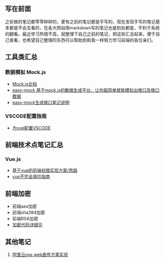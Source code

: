 ## 写在前面
之前做的笔记都零零碎碎的，更有之前的笔记都是手写的，现在发现手写的笔记基本都是不会去看的，在各大网站用markdown写的笔记也是到处都是，不利于系统的翻看。最近学习热情不高，就整理下自己之前的笔记，把这些汇总起来，便于自己查看，也希望自己整理的东西可以帮助到和我一样努力学习前端的各位亲们。

## 工具类汇总
### 数据模拟 Mock.js
- [Mock.js文档](https://github.com/nuysoft/Mock/wiki)
- [easy-mock 基于mock.js的数据生成平台，让你超简单就能模拟出接口及接口数据](https://www.easy-mock.com)
- [easy-mock生成接口笔记说明](https://github.com/44021987/mark/blob/master/mock.md)
### VSCODE配置指南
- [为vue配置VSCODE](https://www.zybuluo.com/lesonky/note/1003971)

## 前端技术点笔记汇总
### Vue.js
- [基于vue的前端权限实现方案/思路](https://github.com/44021987/vue-permission-control)
- [vue不完全填坑指南](https://github.com/44021987/mark/blob/master/vue.md)

## 前端加密
- 前端aes加密
- 前端sha384加密
- 前端RSA加密
- [加密代码详细见](https://github.com/44021987/mark/blob/master/example/encode.js)

## 其他笔记
1. [阿里云oss web直传方案实现](https://github.com/44021987/mark/blob/master/oss.md)